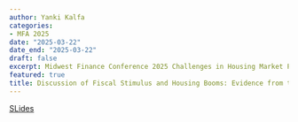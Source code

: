 ```yaml
---
author: Yanki Kalfa
categories:
- MFA 2025
date: "2025-03-22"
date_end: "2025-03-22"
draft: false
excerpt: Midwest Finance Conference 2025 Challenges in Housing Market Policy
featured: true
title: Discussion of Fiscal Stimulus and Housing Booms: Evidence from the 2003 Tax Cuts 
---
```


[SLides](https://www.yankikalfa.com/discussion/mfa2025/Discussion_MFA.pdf)



